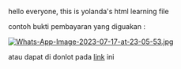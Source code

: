 hello everyone, this is yolanda's html learning file

contoh bukti pembayaran yang diguakan :

[![Whats-App-Image-2023-07-17-at-23-05-53.jpg](https://i.postimg.cc/2ym3YkpY/Whats-App-Image-2023-07-17-at-23-05-53.jpg)](https://postimg.cc/DJj7dKyp)

atau dapat di donlot pada [link](https://www.winmahdi.com/2020/06/cara-pembayaran-utbk-sbmptn-20202021.html) ini
